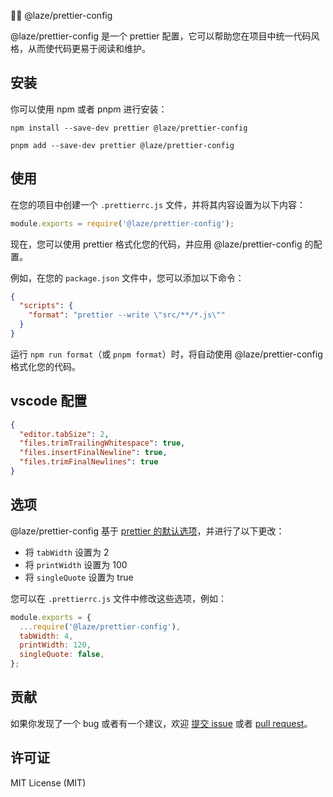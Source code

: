 💅🏼 @laze/prettier-config

@laze/prettier-config 是一个 prettier 配置，它可以帮助您在项目中统一代码风格，从而使代码更易于阅读和维护。

## 安装

你可以使用 npm 或者 pnpm 进行安装：

```shell
npm install --save-dev prettier @laze/prettier-config
```

```shell
pnpm add --save-dev prettier @laze/prettier-config
```

## 使用

在您的项目中创建一个 `.prettierrc.js` 文件，并将其内容设置为以下内容：

```js
module.exports = require('@laze/prettier-config');
```

现在，您可以使用 prettier 格式化您的代码，并应用 @laze/prettier-config 的配置。

例如，在您的 `package.json` 文件中，您可以添加以下命令：

```json
{
  "scripts": {
    "format": "prettier --write \"src/**/*.js\""
  }
}
```

运行 `npm run format`（或 `pnpm format`）时，将自动使用 @laze/prettier-config 格式化您的代码。

## vscode 配置

```json
{
  "editor.tabSize": 2,
  "files.trimTrailingWhitespace": true,
  "files.insertFinalNewline": true,
  "files.trimFinalNewlines": true
}
```

## 选项

@laze/prettier-config 基于 [prettier 的默认选项](https://prettier.io/docs/en/options.html)，并进行了以下更改：

- 将 `tabWidth` 设置为 2
- 将 `printWidth` 设置为 100
- 将 `singleQuote` 设置为 true

您可以在 `.prettierrc.js` 文件中修改这些选项，例如：

```js
module.exports = {
  ...require('@laze/prettier-config'),
  tabWidth: 4,
  printWidth: 120,
  singleQuote: false,
};
```

## 贡献

如果你发现了一个 bug 或者有一个建议，欢迎 [提交 issue](https://github.com/laze/issues) 或者 [pull request](https://github.com/laze/pulls)。

## 许可证

MIT License (MIT)
